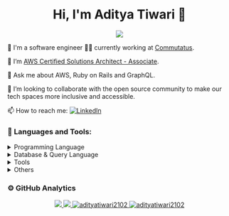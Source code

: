 <h1 align='center'>Hi, I'm Aditya Tiwari 👋</h1>
<p align='center'>
  <img src='https://komarev.com/ghpvc/?username=AdityaTiwari2102'>
</p>

🔭 I'm a software engineer 👨‍💻 currently working at [Commutatus](https://www.commutatus.com/).

🌱 I’m [AWS Certified Solutions Architect - Associate](https://www.credly.com/badges/9c309db7-9da3-449d-87b9-2425c97ff913/public_url).

💬 Ask me about AWS, Ruby on Rails and GraphQL.

👯 I’m looking to collaborate with the open source community to make our tech spaces more inclusive and accessible.

📫 How to reach me: [![LinkedIn](https://img.shields.io/badge/-LinkedIn-%230A66C2?style=for-the-badge&logo=linkedin)](https://www.linkedin.com/in/aditya-tiwari-2102/)

### 🔨 Languages and Tools:
<details>
  <summary>Programming Language</summary>
  <p>
    <br>
    <img src="https://user-images.githubusercontent.com/20839528/212477001-52bcdefc-65fc-4083-b826-0387c7ab2489.png" height="40" alt="c"/>
    &nbsp;&nbsp;
    <img src="https://user-images.githubusercontent.com/20839528/212477422-9d0d61b5-8be7-4a19-817a-aef238feed1d.png" height="40" alt="cplusplus"/>
    &nbsp;&nbsp;
    <img src="https://user-images.githubusercontent.com/20839528/213867712-8d1aa527-3606-4dc1-ad99-c2ebf8340ffd.png" height="40" alt="coffeescript"/>
    &nbsp;&nbsp;
    <img src="https://user-images.githubusercontent.com/20839528/212482557-dc49de15-8015-4f9a-90be-8ff2d1ad321b.png" height="40" alt="java"/>
    &nbsp;&nbsp;
    <img src="https://user-images.githubusercontent.com/20839528/212482801-3fd2baed-6952-4737-91a3-bc9fc888bb14.png" height="40" alt="javascript"/>
    &nbsp;&nbsp;
    <img src="https://user-images.githubusercontent.com/20839528/212484682-96191cbf-3c6f-498d-ae0a-16577e94606e.png" height="40" alt="php"/>
    &nbsp;&nbsp;
    <img src="https://user-images.githubusercontent.com/20839528/212484822-a3a851f6-3b5a-40e4-8ed7-6b76444b5b34.png" height="40" alt="python"/>
    &nbsp;&nbsp;
    <img src="https://user-images.githubusercontent.com/20839528/212485237-60f86c76-4878-4480-ae9f-f4fb175bfc63.png" height="40" alt="ruby"/>
    &nbsp;&nbsp;
  </p>
</details>

<details>
  <summary>Database & Query Language</summary>
  <p>
    <br>
    <img src="https://user-images.githubusercontent.com/20839528/212482347-2184e1bc-beb4-4d10-8eda-6256eb8f8213.png" height="40" alt="graphql"/>
    &nbsp;&nbsp;
    <img src="https://user-images.githubusercontent.com/20839528/212484643-c66cd601-3acd-4b6a-8cc7-f421b4a1b38e.png" height="40" alt="mysql"/>
    &nbsp;&nbsp;
    <img src="https://user-images.githubusercontent.com/20839528/212484703-60b731c0-28aa-461b-a791-9aa6456a1692.png" height="40" alt="postgresql"/>
    &nbsp;&nbsp;
  </p>
</details>

<details>
  <summary>Tools</summary>
  <p>
    <br>
    <img src="https://user-images.githubusercontent.com/20839528/212477397-2cfa0095-64ae-47a9-b151-1f2060bda276.png" height="40" alt="docker"/>
    &nbsp;&nbsp;
    <img src="https://user-images.githubusercontent.com/20839528/212482308-0a05dd30-40d1-4199-948b-dfa2d9d4ad07.png" height="40" alt="git"/>
    &nbsp;&nbsp;
    <img src="https://user-images.githubusercontent.com/20839528/212482413-2d90e516-eb89-4ba4-ba00-a40e835dd027.png" height="40" alt="heroku"/>
    &nbsp;&nbsp;
    <img src="https://user-images.githubusercontent.com/20839528/212484765-182c0929-8c14-4815-9f40-0419f6a07f70.png" height="40" alt="postman"/>
    &nbsp;&nbsp;
  </p>
</details>

<details>
  <summary>Others</summary>
  <p>
    <br>
    <img src="https://user-images.githubusercontent.com/20839528/212481868-0aec9bce-176e-46a3-becc-6070dd79c19d.png" height="40" alt="aws"/>
    &nbsp;&nbsp;
    <img src="https://user-images.githubusercontent.com/20839528/212477118-9123cfcd-9c04-4b36-855b-5656d89f0dda.png" height="40" alt="css3"/>
    &nbsp;&nbsp;
    <img src="https://user-images.githubusercontent.com/20839528/212482506-69e7fa8d-2a65-4a6c-a38d-d3facd01059d.png" height="40" alt="html5"/>
    &nbsp;&nbsp;
    <img src="https://user-images.githubusercontent.com/20839528/212482861-e5239036-a958-44f7-9cc2-5ccd1a41e227.png" height="40" alt="linux"/>
    &nbsp;&nbsp;
    <img src="https://user-images.githubusercontent.com/20839528/212484878-3b2970d9-f594-4167-ab19-2eec641abac4.png" height="40" alt="rails"/>
    &nbsp;&nbsp;
    <img src="https://user-images.githubusercontent.com/20839528/212485339-977e924d-6e9b-4d93-9e82-54075f4b6346.png" height="40" alt="sass"/>
    &nbsp;&nbsp;
    <img src="https://user-images.githubusercontent.com/20839528/212485482-fe7b313c-b523-4337-af69-77e5caa81bf7.png" height="40" alt="travisci"/>
  </p>
</details>

### ⚙️ GitHub Analytics

<p align="center">
  <a href="https://github.com/AdityaTiwari2102">
    <img src='https://github-readme-stats-mango.vercel.app/api?username=AdityaTiwari2102&count_private=true&include_all_commits=true&show_icons=true&theme=dark&locale=en'/>
    <img src='https://github-readme-stats-eight-theta.vercel.app/api/top-langs/?username=AdityaTiwari2102&theme=dark&layout=compact&locale=en'/>
    <img src="https://github-readme-streak-stats.herokuapp.com/?user=adityatiwari2102&theme=dark" alt="adityatiwari2102" />
    <img src='https://github-profile-trophy.vercel.app/?username=AdityaTiwari2102&theme=juicyfresh&column=7' alt="adityatiwari2102" />
  </a>
</p>
